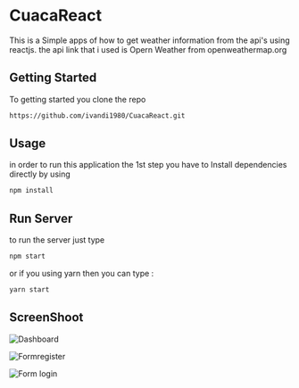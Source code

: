 # CuacaReact

This is a Simple apps of how to get weather information from the api's using reactjs. the api link that i used is Opern Weather from openweathermap.org

## Getting Started
To getting started you clone the repo

```bash
https://github.com/ivandi1980/CuacaReact.git
```

## Usage
in order to run this application the 1st step you have to Install dependencies directly by using

```bash
npm install
```

## Run Server
to run the server just type

```bash
npm start
```

or if you using yarn then you can type :

```bash
yarn start
```

## ScreenShoot
![Dashboard](captured/index.png "This is the dashboard")

![Formregister](captured/form_register.png "This is the login register")

![Form login](captured/form_login.png "This is the login login")
